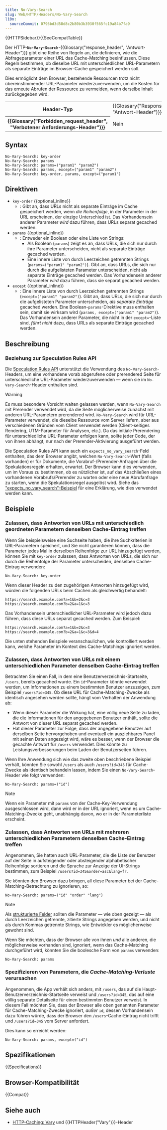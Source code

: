 ```yaml
---
title: No-Vary-Search
slug: Web/HTTP/Headers/No-Vary-Search
l10n:
  sourceCommit: 0795bd3d58d8c2b80b3b3930f565fc19a84b7fa9
---
```


{{HTTPSidebar}}{{SeeCompatTable}}

Der HTTP-**`No-Vary-Search`**-{{Glossary("response_header", "Antwort-Header")}} gibt eine Reihe von Regeln an, die definieren, wie die Abfrageparameter einer URL das Cache-Matching beeinflussen. Diese Regeln bestimmen, ob dieselbe URL mit unterschiedlichen URL-Parametern als separate Einträge im Browser-Cache gespeichert werden soll.

Dies ermöglicht dem Browser, bestehende Ressourcen trotz nicht übereinstimmender URL-Parameter wiederzuverwenden, um die Kosten für das erneute Abrufen der Ressource zu vermeiden, wenn derselbe Inhalt zurückgegeben wird.

<table class="properties">
  <tbody>
    <tr>
      <th scope="row">Header-Typ</th>
      <td>{{Glossary("Response_header", "Antwort-Header")}}</td>
    </tr>
    <tr>
      <th scope="row">{{Glossary("Forbidden_request_header", "Verbotener Anforderungs-Header")}}</th>
      <td>Nein</td>
    </tr>
  </tbody>
</table>

## Syntax

```http
No-Vary-Search: key-order
No-Vary-Search: params
No-Vary-Search: params=("param1" "param2")
No-Vary-Search: params, except=("param1" "param2")
No-Vary-Search: key-order, params, except=("param1")
```

## Direktiven

- `key-order` {{optional_inline}}
  - : Gibt an, dass URLs nicht als separate Einträge im Cache gespeichert werden, wenn _die Reihenfolge_, in der Parameter in der URL erscheinen, der einzige Unterschied ist. Das Vorhandensein anderer Parameter _wird_ dazu führen, dass URLs separat gecached werden.
- `params` {{optional_inline}}
  - : Entweder ein Boolean oder eine Liste von Strings:
    - Als Boolean (`params`) zeigt es an, dass URLs, die sich nur durch ihre Parameter unterscheiden, nicht als separate Einträge gecached werden.
    - Eine innere Liste von durch Leerzeichen getrennten Strings (`params=("param1" "param2")`). Gibt an, dass URLs, die sich nur durch die aufgelisteten Parameter unterscheiden, nicht als separate Einträge gecached werden. Das Vorhandensein anderer Parameter _wird_ dazu führen, dass sie separat gecached werden.
- `except` {{optional_inline}}
  - : Eine innere Liste von durch Leerzeichen getrennten Strings (`except=("param1" "param2")`). Gibt an, dass URLs, die sich nur durch die aufgelisteten Parameter unterscheiden, _als separate Einträge_ gecached werden. Eine Boolean-`params`-Direktive muss enthalten sein, damit sie wirksam wird (`params, except=("param1" "param2")`). Das Vorhandensein anderer Parameter, die nicht in der `except=`-Liste sind, _führt nicht_ dazu, dass URLs als separate Einträge gecached werden.

## Beschreibung

### Beziehung zur Speculation Rules API

Die [Speculation Rules API](/de/docs/Web/API/Speculation_Rules_API) unterstützt die Verwendung des `No-Vary-Search`-Headers, um eine vorhandene vorab abgerufene oder prerendered Seite für unterschiedliche URL-Parameter wiederzuverwenden — wenn sie im `No-Vary-Search`-Header enthalten sind.

> [!WARNING]
> Es muss besondere Vorsicht walten gelassen werden, wenn `No-Vary-Search` mit Prerender verwendet wird, da die Seite möglicherweise zunächst mit anderen URL-Parametern prerendered wird. `No-Vary-Search` wird für URL-Parameter verwendet, die dieselbe Ressource vom Server liefern, aber aus verschiedenen Gründen vom Client verwendet werden (Client-seitiges Rendering, UTM-Parameter für Analysen, etc.). Da das initiale Prerendering für unterschiedliche URL-Parameter erfolgen kann, sollte jeder Code, der von ihnen abhängt, nur nach der Prerender-Aktivierung ausgeführt werden.

Die Speculation Rules API kann auch ein `expects_no_vary_search`-Feld enthalten, das dem Browser angibt, welchen `No-Vary-Search`-Wert (falls vorhanden) er für Dokumente, die Vorabruf-/Prerender-Anfragen über die Spekulationsregeln erhalten, erwartet. Der Browser kann dies verwenden, um im Voraus zu bestimmen, ob es nützlicher ist, auf das Abschließen eines vorhandenen Vorabrufs/Prerender zu warten oder eine neue Abrufanfrage zu starten, wenn die Spekulationsregel ausgelöst wird. Siehe das ["expects_no_vary_search"-Beispiel](/de/docs/Web/HTML/Element/script/type/speculationrules#expects_no_vary_search_example) für eine Erklärung, wie dies verwendet werden kann.

## Beispiele

### Zulassen, dass Antworten von URLs mit unterschiedlich geordneten Parametern denselben Cache-Eintrag treffen

Wenn Sie beispielsweise eine Suchseite haben, die ihre Suchkriterien in URL-Parametern speichert, und Sie nicht garantieren können, dass die Parameter jedes Mal in derselben Reihenfolge zur URL hinzugefügt werden, können Sie mit `key-order` zulassen, dass Antworten von URLs, die sich nur durch die Reihenfolge der Parameter unterscheiden, denselben Cache-Eintrag verwenden:

```http
No-Vary-Search: key-order
```

Wenn dieser Header zu den zugehörigen Antworten hinzugefügt wird, würden die folgenden URLs beim Cachen als gleichwertig behandelt:

```plain
https://search.example.com?a=1&b=2&c=3
https://search.example.com?b=2&a=1&c=3
```

Das Vorhandensein unterschiedlicher URL-Parameter wird jedoch dazu führen, dass diese URLs separat gecached werden. Zum Beispiel:

```plain
https://search.example.com?a=1&b=2&c=3
https://search.example.com?b=2&a=1&c=3&d=4
```

Die unten stehenden Beispiele veranschaulichen, wie kontrolliert werden kann, welche Parameter im Kontext des Cache-Matchings ignoriert werden.

### Zulassen, dass Antworten von URLs mit einem unterschiedlichen Parameter denselben Cache-Eintrag treffen

Betrachten Sie einen Fall, in dem eine Benutzerverzeichnis-Startseite, `/users`, bereits gecached wurde. Ein `id`-Parameter könnte verwendet werden, um Informationen zu einem bestimmten Benutzer anzuzeigen, zum Beispiel `/users?id=345`. Ob diese URL für Cache-Matching-Zwecke als identisch angesehen werden sollte, hängt vom Verhalten der Anwendung ab:

- Wenn dieser Parameter die Wirkung hat, eine völlig neue Seite zu laden, die die Informationen für den angegebenen Benutzer enthält, sollte die Antwort von dieser URL separat gecached werden.
- Hat dieser Parameter zur Folge, dass der angegebene Benutzer auf derselben Seite hervorgehoben und eventuell ein ausziehbares Panel mit seinen Daten angezeigt wird, wäre es besser, wenn der Browser die gecachte Antwort für `/users` verwendet. Dies könnte zu Leistungsverbesserungen beim Laden der Benutzerseiten führen.

Wenn Ihre Anwendung sich wie das zweite oben beschriebene Beispiel verhält, könnten Sie sowohl `/users` als auch `/users?id=345` für Cache-Zwecke als identisch behandeln lassen, indem Sie einen `No-Vary-Search`-Header wie folgt verwenden:

```http
No-Vary-Search: params=("id")
```

> [!NOTE]
> Wenn ein Parameter mit `params` von der Cache-Key-Verwendung ausgeschlossen wird, dann wird er in der URL ignoriert, wenn es um Cache-Matching-Zwecke geht, unabhängig davon, wo er in der Parameterliste erscheint.

### Zulassen, dass Antworten von URLs mit mehreren unterschiedlichen Parametern denselben Cache-Eintrag treffen

Angenommen, Sie hatten auch URL-Parameter, die die Liste der Benutzer auf der Seite in aufsteigender oder absteigender alphabetischer Reihenfolge sortieren und die Sprache zur Anzeige der UI-Strings bestimmen, zum Beispiel `/users?id=345&order=asc&lang=fr`.

Sie könnten den Browser dazu bringen, all diese Parameter bei der Cache-Matching-Betrachtung zu ignorieren, so:

```http
No-Vary-Search: params=("id" "order" "lang")
```

> [!NOTE]
> Als [strukturierte Felder](https://www.rfc-editor.org/rfc/rfc8941) sollten die Parameter — wie oben gezeigt — als durch Leerzeichen getrennte, zitierte Strings angegeben werden, und nicht als durch Kommas getrennte Strings, wie Entwickler es möglicherweise gewohnt sind.

Wenn Sie möchten, dass der Browser alle von ihnen _und_ alle anderen, die möglicherweise vorhanden sind, ignoriert, wenn das Cache-Matching durchgeführt wird, könnten Sie die boolesche Form von `params` verwenden:

```http
No-Vary-Search: params
```

### Spezifizieren von Parametern, die _Cache-Matching-Verluste_ verursachen

Angenommen, die App verhält sich anders, mit `/users`, das auf die Haupt-Benutzerverzeichnis-Startseite verweist und `/users?id=345`, das auf eine völlig separate Detailseite für einen bestimmten Benutzer verweist. In diesem Fall möchten Sie, dass der Browser alle oben genannten Parameter für Cache-Matching-Zwecke ignoriert, _außer_ `id`, dessen Vorhandensein dazu führen würde, dass der Browser den `/users`-Cache-Eintrag nicht trifft und `/users?id=345` vom Server anfordert.

Dies kann so erreicht werden:

```http
No-Vary-Search: params, except=("id")
```

## Spezifikationen

{{Specifications}}

## Browser-Kompatibilität

{{Compat}}

## Siehe auch

- [HTTP-Caching: Vary](/de/docs/Web/HTTP/Caching#vary) und {{HTTPHeader("Vary")}}-Header
